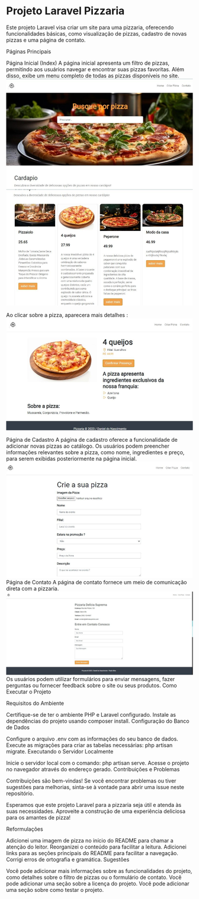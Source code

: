 # Projeto Laravel Pizzaria

Este projeto Laravel visa criar um site para uma pizzaria, oferecendo funcionalidades básicas, como visualização de pizzas, cadastro de novas pizzas e uma página de contato.

Páginas Principais

Página Inicial (Index)
A página inicial apresenta um filtro de pizzas, permitindo aos usuários navegar e encontrar suas pizzas favoritas.
Além disso, exibe um menu completo de todas as pizzas disponíveis no site.
![Imagem do jogo](imagem_git/index_pizzaria.jpg)
![Imagem do jogo](imagem_git/Pizza_exemplo.jpg)

Ao clicar sobre a pizza, aparecera mais detalhes :
![Imagem do jogo](imagem_git/Sobre_Pizzaria.jpg)

Página de Cadastro
A página de cadastro oferece a funcionalidade de adicionar novas pizzas ao catálogo.
Os usuários podem preencher informações relevantes sobre a pizza, como nome, ingredientes e preço, para serem exibidas posteriormente na página inicial.
![Imagem do jogo](imagem_git/cadastro_pizzaria.jpg)
Página de Contato
A página de contato fornece um meio de comunicação direta com a pizzaria.
![Imagem do jogo](imagem_git/contato_pizzaria.jpg)
Os usuários podem utilizar formulários para enviar mensagens, fazer perguntas ou fornecer feedback sobre o site ou seus produtos.
Como Executar o Projeto

Requisitos do Ambiente

Certifique-se de ter o ambiente PHP e Laravel configurado.
Instale as dependências do projeto usando composer install.
Configuração do Banco de Dados

Configure o arquivo .env com as informações do seu banco de dados.
Execute as migrações para criar as tabelas necessárias: php artisan migrate.
Executando o Servidor Localmente

Inicie o servidor local com o comando: php artisan serve.
Acesse o projeto no navegador através do endereço gerado.
Contribuições e Problemas

Contribuições são bem-vindas! Se você encontrar problemas ou tiver sugestões para melhorias, sinta-se à vontade para abrir uma issue neste repositório.

Esperamos que este projeto Laravel para a pizzaria seja útil e atenda às suas necessidades. Aproveite a construção de uma experiência deliciosa para os amantes de pizza!

Reformulações

Adicionei uma imagem de pizza no início do README para chamar a atenção do leitor.
Reorganizei o conteúdo para facilitar a leitura.
Adicionei links para as seções principais do README para facilitar a navegação.
Corrigi erros de ortografia e gramática.
Sugestões

Você pode adicionar mais informações sobre as funcionalidades do projeto, como detalhes sobre o filtro de pizzas ou o formulário de contato.
Você pode adicionar uma seção sobre a licença do projeto.
Você pode adicionar uma seção sobre como testar o projeto.
